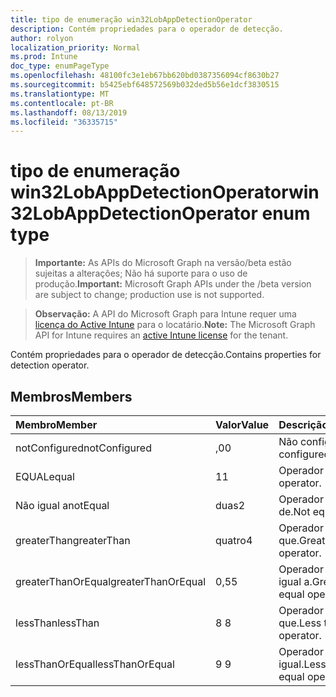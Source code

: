 ```yaml
---
title: tipo de enumeração win32LobAppDetectionOperator
description: Contém propriedades para o operador de detecção.
author: rolyon
localization_priority: Normal
ms.prod: Intune
doc_type: enumPageType
ms.openlocfilehash: 48100fc3e1eb67bb620bd0387356094cf8630b27
ms.sourcegitcommit: b5425ebf648572569b032ded5b56e1dcf3830515
ms.translationtype: MT
ms.contentlocale: pt-BR
ms.lasthandoff: 08/13/2019
ms.locfileid: "36335715"
---
```

# <a name="win32lobappdetectionoperator-enum-type"></a><span data-ttu-id="cfbab-103">tipo de enumeração win32LobAppDetectionOperator</span><span class="sxs-lookup"><span data-stu-id="cfbab-103">win32LobAppDetectionOperator enum type</span></span>

> <span data-ttu-id="cfbab-104">**Importante:** As APIs do Microsoft Graph na versão/beta estão sujeitas a alterações; Não há suporte para o uso de produção.</span><span class="sxs-lookup"><span data-stu-id="cfbab-104">**Important:** Microsoft Graph APIs under the /beta version are subject to change; production use is not supported.</span></span>

> <span data-ttu-id="cfbab-105">**Observação:** A API do Microsoft Graph para Intune requer uma [licença do Active Intune](https://go.microsoft.com/fwlink/?linkid=839381) para o locatário.</span><span class="sxs-lookup"><span data-stu-id="cfbab-105">**Note:** The Microsoft Graph API for Intune requires an [active Intune license](https://go.microsoft.com/fwlink/?linkid=839381) for the tenant.</span></span>

<span data-ttu-id="cfbab-106">Contém propriedades para o operador de detecção.</span><span class="sxs-lookup"><span data-stu-id="cfbab-106">Contains properties for detection operator.</span></span>

## <a name="members"></a><span data-ttu-id="cfbab-107">Membros</span><span class="sxs-lookup"><span data-stu-id="cfbab-107">Members</span></span>
|<span data-ttu-id="cfbab-108">Membro</span><span class="sxs-lookup"><span data-stu-id="cfbab-108">Member</span></span>|<span data-ttu-id="cfbab-109">Valor</span><span class="sxs-lookup"><span data-stu-id="cfbab-109">Value</span></span>|<span data-ttu-id="cfbab-110">Descrição</span><span class="sxs-lookup"><span data-stu-id="cfbab-110">Description</span></span>|
|:---|:---|:---|
|<span data-ttu-id="cfbab-111">notConfigured</span><span class="sxs-lookup"><span data-stu-id="cfbab-111">notConfigured</span></span>|<span data-ttu-id="cfbab-112">,0</span><span class="sxs-lookup"><span data-stu-id="cfbab-112">0</span></span>|<span data-ttu-id="cfbab-113">Não configurado.</span><span class="sxs-lookup"><span data-stu-id="cfbab-113">Not configured.</span></span>|
|<span data-ttu-id="cfbab-114">EQUAL</span><span class="sxs-lookup"><span data-stu-id="cfbab-114">equal</span></span>|<span data-ttu-id="cfbab-115">1</span><span class="sxs-lookup"><span data-stu-id="cfbab-115">1</span></span>|<span data-ttu-id="cfbab-116">Operador equal.</span><span class="sxs-lookup"><span data-stu-id="cfbab-116">Equal operator.</span></span>|
|<span data-ttu-id="cfbab-117">Não igual a</span><span class="sxs-lookup"><span data-stu-id="cfbab-117">notEqual</span></span>|<span data-ttu-id="cfbab-118">duas</span><span class="sxs-lookup"><span data-stu-id="cfbab-118">2</span></span>|<span data-ttu-id="cfbab-119">Operador diferente de.</span><span class="sxs-lookup"><span data-stu-id="cfbab-119">Not equal operator.</span></span>|
|<span data-ttu-id="cfbab-120">greaterThan</span><span class="sxs-lookup"><span data-stu-id="cfbab-120">greaterThan</span></span>|<span data-ttu-id="cfbab-121">quatro</span><span class="sxs-lookup"><span data-stu-id="cfbab-121">4</span></span>|<span data-ttu-id="cfbab-122">Operador maior que.</span><span class="sxs-lookup"><span data-stu-id="cfbab-122">Greater than operator.</span></span>|
|<span data-ttu-id="cfbab-123">greaterThanOrEqual</span><span class="sxs-lookup"><span data-stu-id="cfbab-123">greaterThanOrEqual</span></span>|<span data-ttu-id="cfbab-124">0,5</span><span class="sxs-lookup"><span data-stu-id="cfbab-124">5</span></span>|<span data-ttu-id="cfbab-125">Operador maior ou igual a.</span><span class="sxs-lookup"><span data-stu-id="cfbab-125">Greater than or equal operator.</span></span>|
|<span data-ttu-id="cfbab-126">lessThan</span><span class="sxs-lookup"><span data-stu-id="cfbab-126">lessThan</span></span>|<span data-ttu-id="cfbab-127">8 </span><span class="sxs-lookup"><span data-stu-id="cfbab-127">8</span></span>|<span data-ttu-id="cfbab-128">Operador menor que.</span><span class="sxs-lookup"><span data-stu-id="cfbab-128">Less than operator.</span></span>|
|<span data-ttu-id="cfbab-129">lessThanOrEqual</span><span class="sxs-lookup"><span data-stu-id="cfbab-129">lessThanOrEqual</span></span>|<span data-ttu-id="cfbab-130">9 </span><span class="sxs-lookup"><span data-stu-id="cfbab-130">9</span></span>|<span data-ttu-id="cfbab-131">Operador menor ou igual.</span><span class="sxs-lookup"><span data-stu-id="cfbab-131">Less than or equal operator.</span></span>|



